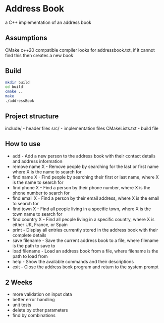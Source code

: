 # Address Book
a C++ implementation of an address book

## Assumptions
CMake
c++20 compatible compiler
looks for addressbook.txt, if it cannot find this then creates a new book

## Build
```bash
mkdir build
cd build
cmake ..
make
./addressBook
```

## Project structure
include/ - header files
src/ - implementation files
CMakeLists.txt - build file

## How to use
- add - Add a new person to the address book with their contact details and address information
- remove name X - Remove people by searching for the last or first name where X is the name to search for
- find name X - Find people by searching their first or last name, where X is the name to search for
- find phone X - Find a person by their phone number, where X is the phone number to search for
- find email X - Find a person by their email address, where X is the email to search for
- find town X - Find all people living in a specific town, where X is the town name to search for
- find country X - Find all people living in a specific country, where X is either UK, France, or Spain
- print - Display all entries currently stored in the address book with their complete details
- save filename - Save the current address book to a file, where filename is the path to save to
- load filename - Load an address book from a file, where filename is the path to load from
- help - Show the available commands and their descriptions
- exit - Close the address book program and return to the system prompt

## 2 Weeks
- more validation on input data
- better error handling
- unit tests
- delete by other parameters
- find by combinations
